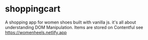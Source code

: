 # shoppingcart
A shopping app for women shoes built with vanilla js. 
it's all about understanding DOM Manipulation. 
Items are stored on Contentful
see https://womenheels.netlify.app
